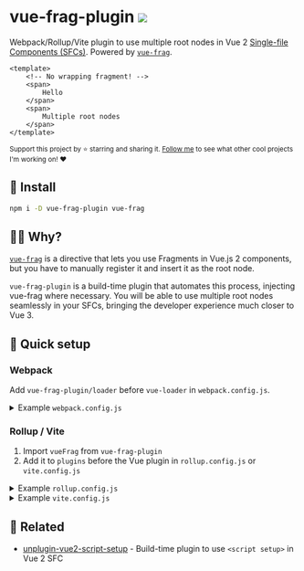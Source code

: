 # vue-frag-plugin <a href="https://npm.im/vue-frag-plugin"><img src="https://badgen.net/npm/v/vue-frag-plugin"></a>

Webpack/Rollup/Vite plugin to use multiple root nodes in Vue 2 [Single-file Components (SFCs)](https://vuejs.org/v2/guide/single-file-components.html). Powered by [`vue-frag`](https://github.com/privatenumber/vue-frag).


```vue
<template>
    <!-- No wrapping fragment! -->
    <span>
        Hello
    </span>
    <span>
        Multiple root nodes
    </span>
</template>
```

<sub>Support this project by ⭐️ starring and sharing it. [Follow me](https://github.com/privatenumber) to see what other cool projects I'm working on! ❤️</sub>

## 🚀 Install
```sh
npm i -D vue-frag-plugin vue-frag
```

## 🙋‍♂️ Why?
[`vue-frag`](https://github.com/privatenumber/vue-frag) is a directive that lets you use Fragments in Vue.js 2 components, but you have to manually register it and insert it as the root node.

`vue-frag-plugin` is a build-time plugin that automates this process, injecting vue-frag where necessary. You will be able to use multiple root nodes seamlessly in your SFCs, bringing the developer experience much closer to Vue 3.

## 🚦 Quick setup

### Webpack
Add `vue-frag-plugin/loader` before `vue-loader` in `webpack.config.js`.

<details>
  <summary>Example <code>webpack.config.js</code></summary>
  <br>

```diff
   module.exports = {
     ...,

     module: {
       rules: [
         ...,

         // Update the vue-loader rule to insert `vue-frag-plugin/loader` before it
         {
           test: /\.vue$/,
-          loader: 'vue-loader',
+          use: [
+            'vue-loader',
+            'vue-frag-plugin/loader'
+          ]
         }
       ]
     }
   }
```
</details>


### Rollup / Vite
1. Import `vueFrag` from `vue-frag-plugin`
2. Add it to `plugins` before the Vue plugin in `rollup.config.js` or `vite.config.js`

<details>
  <summary>Example <code>rollup.config.js</code></summary>
  <br>

```diff
  import { definePlugin } from 'rollup
  import vue from 'rollup-plugin-vue'
+ import { vueFrag } from 'vue-frag-plugin'

 export default definePlugin({
   ...,

   plugins: [
+    vueFrag(), // Important this goes before `vue()`
     vue()
   ],

   ...
 })
```
</details>

<details>
  <summary>Example <code>vite.config.js</code></summary>
  <br>

```diff
  import { definePlugin } from 'vite'
  import { createVuePlugin } from 'vite-plugin-vue2'
+ import { vueFrag } from 'vue-frag-plugin'

 export default definePlugin({
   ...,

   plugins: [
+    vueFrag(), // Important this goes before `createVuePlugin()`
     createVuePlugin()
   ],

   ...
 })
```
</details>

## 💞 Related
- [unplugin-vue2-script-setup](https://github.com/antfu/unplugin-vue2-script-setup) - Build-time plugin to use `<script setup>` in Vue 2 SFC
